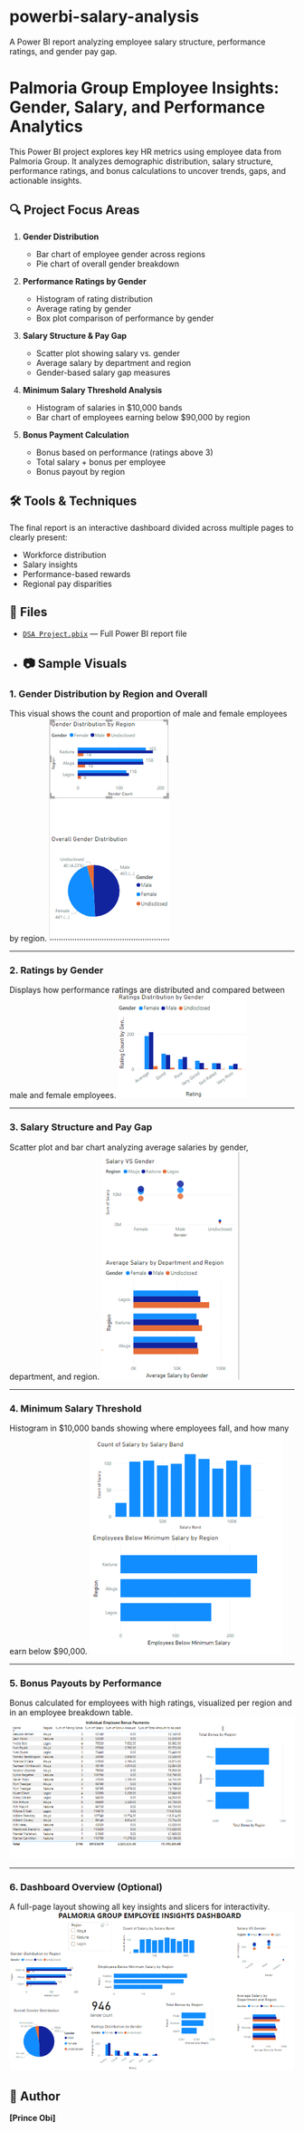 # powerbi-salary-analysis
A Power BI report analyzing employee salary structure, performance ratings, and gender pay gap.
# Palmoria Group Employee Insights: Gender, Salary, and Performance Analytics

This Power BI project explores key HR metrics using employee data from Palmoria Group. It analyzes demographic distribution, salary structure, performance ratings, and bonus calculations to uncover trends, gaps, and actionable insights.

## 🔍 Project Focus Areas

1. **Gender Distribution**
   - Bar chart of employee gender across regions
   - Pie chart of overall gender breakdown

2. **Performance Ratings by Gender**
   - Histogram of rating distribution
   - Average rating by gender
   - Box plot comparison of performance by gender

3. **Salary Structure & Pay Gap**
   - Scatter plot showing salary vs. gender
   - Average salary by department and region
   - Gender-based salary gap measures

4. **Minimum Salary Threshold Analysis**
   - Histogram of salaries in $10,000 bands
   - Bar chart of employees earning below $90,000 by region

5. **Bonus Payment Calculation**
   - Bonus based on performance (ratings above 3)
   - Total salary + bonus per employee
   - Bonus payout by region

## 🛠️ Tools & Techniques

The final report is an interactive dashboard divided across multiple pages to clearly present:
- Workforce distribution
- Salary insights
- Performance-based rewards
- Regional pay disparities

## 📁 Files

- [`DSA Project.pbix`](./DSA%20Project.pbix) — Full Power BI report file
- ## 📷 Sample Visuals

### 1. Gender Distribution by Region and Overall
This visual shows the count and proportion of male and female employees by region.
![Gender Distribution](screenshots/gender-distribution.png)

---

### 2. Ratings by Gender
Displays how performance ratings are distributed and compared between male and female employees.
![Ratings by Gender](screenshots/ratings-by-gender.png)

---

### 3. Salary Structure and Pay Gap
Scatter plot and bar chart analyzing average salaries by gender, department, and region.
![Salary Structure](screenshots/salary-structure.png)

---

### 4. Minimum Salary Threshold
Histogram in $10,000 bands showing where employees fall, and how many earn below $90,000.
![Minimum Salary Threshold](screenshots/min-salary-threshold.png)

---

### 5. Bonus Payouts by Performance
Bonus calculated for employees with high ratings, visualized per region and in an employee breakdown table.
![Bonus Payouts](screenshots/bonus-payouts.png)

---

### 6. Dashboard Overview (Optional)
A full-page layout showing all key insights and slicers for interactivity.
![Dashboard Overview](screenshots/dashboard-overview.png)


## 👤 Author

**[Prince Obi]**  













